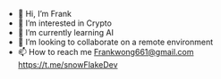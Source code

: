 - 👋 Hi, I’m Frank
- 👀 I’m interested in Crypto
- 🌱 I’m currently learning AI
- 💞️ I’m looking to collaborate on a remote environment
- 📫 How to reach me
    Frankwong661@gmail.com
    https://t.me/snowFlakeDev

<!---
SnowBlueChain/SnowBlueChain is a ✨ special ✨ repository because its `README.md` (this file) appears on your GitHub profile.
You can click the Preview link to take a look at your changes.
--->
